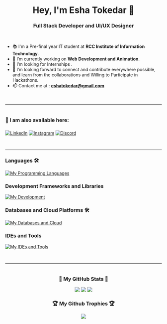 <h1 align="center">Hey, I'm Esha Tokedar 👋</h1>
<h3 align="center">Full Stack Developer and UI/UX Designer</h3>

<br>

- 📚 I'm a Pre-final year IT student at **RCC Institute of Information Technology**.
- 🌱 I’m currently working on **Web Development and Animation**.
- 👯 I’m looking for Internships .  
- 💞️ I’m looking forward to connect and contribute everywhere possible, and learn from the collaborations and Willing to Participate in Hackathons.
- 📫 Contact me at : **eshatokedar@gmail.com**

<br>

---
# <h3 align="left">📧 I am also available here: <h3>
<p align="left">
<a href="https://www.linkedin.com/in/esha-tokedar-11b584250/" target="blank"><img alt='LinkedIn' src='https://img.shields.io/badge/LinkedIn-100000?style=for-the-badge&logo=LinkedIn&logoColor=white&labelColor=000000&color=0072b1'/></a>  
<a href="https://www.instagram.com/extra_terrestrial006/?next=%2F&hl=en" target="blank"><img alt='Instagram' src='https://img.shields.io/badge/Instagram-100000?style=for-the-badge&logo=Instagram&logoColor=white&labelColor=000000&color=FF009E'/></a>
<a href="discordapp.com/users/extra_terrestrial06" target="blank"><img alt='Discord' src='https://img.shields.io/badge/Discord-100000?style=for-the-badge&logo=Discord&logoColor=white&labelColor=black&color=6B00B3'/></a>

</p>

<br>

---

### Languages 🛠 
[![My Programming Languages](https://skillicons.dev/icons?i=java,c,cpp,python,js)](https://skillicons.dev)

### Development Frameworks and Libraries
[![My Development](https://skillicons.dev/icons?i=html,css,bootstrap,tailwindcss,react,mui,nodejs,expressjs,fastapi)](https://skillicons.dev)

### Databases and Cloud Platforms 🛠 
[![My Databases and Cloud](https://skillicons.dev/icons?i=mongodb,mysql,supabase,firebase)](https://skillicons.dev)

### IDEs and Tools
[![My IDEs and Tools](https://skillicons.dev/icons?i=vscode,npm,postman,docker,git,github,netlify,replit)](https://skillicons.dev)


<br/>

---


# <h3 align="center">🏅 My GitHub Stats 🏅</h3>

<div align="center">
<img src="https://github-readme-stats.vercel.app/api/top-langs/?username=eshatokedar&layout=compact&theme=dark#gh-dark-mode-only">
<img src="https://github-readme-stats.vercel.app/api?username=eshatokedar&show_icons=true&include_all_commits=true&theme=dark">
<img src="https://github-readme-streak-stats.herokuapp.com/?user=eshatokedar&theme=dark">
</div>

<div align="center">
<h3 align="center">🏆 My Github Trophies 🏆</h3>
<img align="center" src="https://github-profile-trophy.vercel.app/?username=eshatokedar&theme=onedark">
</div>

